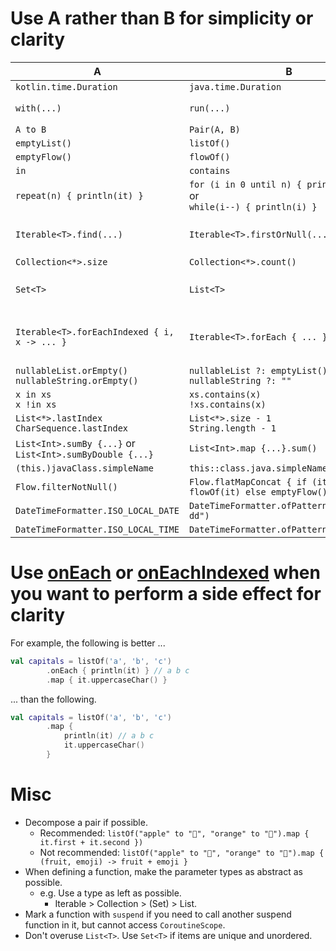 # Use A rather than B for simplicity or clarity
A|B|Note
--|--|--
`kotlin.time.Duration`|`java.time.Duration`
`with(...)`|`run(...)`|if the receiver is not nullable.
`A to B`|`Pair(A, B)`
`emptyList()`|`listOf()`
`emptyFlow()`|`flowOf()`
`in`|`contains`
`repeat(n) { println(it) }`|`for (i in 0 until n) { println(i) }`<br>or<br>`while(i--) { println(i) }`
`Iterable<T>.find(...)`|`Iterable<T>.firstOrNull(...)`|`find(...)` is an alias of `firstOrNull(...)`.
`Collection<*>.size`|`Collection<*>.count()`
`Set<T>`|`List<T>`|if elements are unique and unordered.
`Iterable<T>.forEachIndexed { i, x -> ... }`|`Iterable<T>.forEach { ... }`|if you need to access both indices and elements.
`nullableList.orEmpty()`<br>`nullableString.orEmpty()`|`nullableList ?: emptyList()`<br>`nullableString ?: ""`
`x in xs`<br>`x !in xs`|`xs.contains(x)`<br>`!xs.contains(x)`
`List<*>.lastIndex`<br>`CharSequence.lastIndex`|`List<*>.size - 1`<br>`String.length - 1`
`List<Int>.sumBy {...}` or `List<Int>.sumByDouble {...}`|`List<Int>.map {...}.sum()`
`(this.)javaClass.simpleName`|`this::class.java.simpleName`
`Flow.filterNotNull()`|`Flow.flatMapConcat { if (it != null) flowOf(it) else emptyFlow() }`
`DateTimeFormatter.ISO_LOCAL_DATE`|`DateTimeFormatter.ofPattern("yyyy-MM-dd")`
`DateTimeFormatter.ISO_LOCAL_TIME`|`DateTimeFormatter.ofPattern("HH:mm:ss")`

# Use [onEach](https://kotlinlang.org/api/latest/jvm/stdlib/kotlin.collections/on-each.html) or [onEachIndexed](https://kotlinlang.org/api/latest/jvm/stdlib/kotlin.collections/on-each-indexed.html) when you want to perform a side effect for clarity
For example, the following is better ...
```kotlin
val capitals = listOf('a', 'b', 'c')
        .onEach { println(it) } // a b c
        .map { it.uppercaseChar() }
```
... than the following.
```kotlin
val capitals = listOf('a', 'b', 'c')
        .map {
            println(it) // a b c
            it.uppercaseChar()
        }
```

# Misc
- Decompose a pair if possible.
    - Recommended: `listOf("apple" to "🍎", "orange" to "🍊").map { it.first + it.second })`
    - Not recommended: `listOf("apple" to "🍎", "orange" to "🍊").map { (fruit, emoji) -> fruit + emoji }`
- When defining a function, make the parameter types as abstract as possible.
  - e.g. Use a type as left as possible.
    - Iterable > Collection > (Set) > List.
- Mark a function with `suspend` if you need to call another suspend function in it, but cannot access `CoroutineScope`.
- Don't overuse `List<T>`. Use `Set<T>` if items are unique and unordered.
